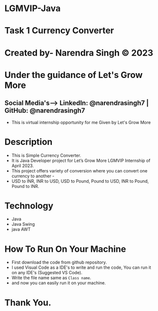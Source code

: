 # LGMVIP-Java 
# Task 1 Currency Converter 
# Created by- Narendra Singh © 2023
# Under the guidance of Let's Grow More
## Social Media's--> LinkedIn: @narendrasingh7 | GitHub: @narendrasingh7 
- This is virtual internship opportunity for me Given by Let's Grow More 
# Description  
- This is Simple Currency Converter. 
- It is Java Developer project for Let’s Grow More LGMVIP Internship of April 2023.
- This project  offers variety of conversion where you can convert one currency to another -
- USD to INR, INR to USD, USD to Pound, Pound to USD, INR to Pound, Pound to INR.
# Technology 
- Java
- Java Swing 
- java AWT
# How To Run On Your Machine
- First download the code from github repository. 
- I used Visual Code as a IDE's to write and run the code, You can run it on any IDE's (Suggested VS Code).
- Write the file name same as `Class name`.
- and now you can easily run it on your machine. 
# Thank You.


